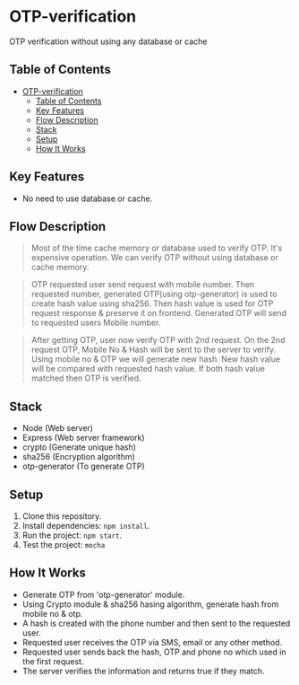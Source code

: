 # OTP-verification

OTP verification without using any database or cache

## Table of Contents

- [OTP-verification](#otp-verification)
  - [Table of Contents](#table-of-contents)
  - [Key Features](#key-features)
  - [Flow Description](#flow-description)
  - [Stack](#stack)
  - [Setup](#setup)
  - [How It Works](#how-it-works)

## Key Features

- No need to use database or cache.

## Flow Description

> Most of the time cache memory or database used to verify OTP. It's expensive operation. We can verify OTP without using database or cache memory.

> OTP requested user send request with mobile number. Then requested number, generated OTP(using otp-generator) is used to create hash value using sha256. Then hash value is used for OTP request response & preserve it on frontend. Generated OTP will send to requested users Mobile number.

> After getting OTP, user now verify OTP with 2nd request. On the 2nd request OTP, Mobile No & Hash will be sent to the server to verify. Using mobile no & OTP we will generate new hash. New hash value will be compared with requested hash value. If both hash value matched then OTP is verified.

## Stack

- Node (Web server)
- Express (Web server framework)
- crypto (Generate unique hash)
- sha256 (Encryption algorithm)
- otp-generator (To generate OTP)

## Setup

1. Clone this repository.
2. Install dependencies: `npm install`.
3. Run the project: `npm start`.
4. Test the project: `mocha`

## How It Works

- Generate OTP from 'otp-generator' module.
- Using Crypto module & sha256 hasing algorithm, generate hash from mobile no & otp.
- A hash is created with the phone number and then sent to the requested user.
- Requested user receives the OTP via SMS, email or any other method.
- Requested user sends back the hash, OTP and phone no which used in the first request.
- The server verifies the information and returns true if they match.
